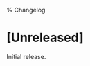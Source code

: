 % Changelog

<!-- # [<version>] - <date> -->
<!-- ## Added for new features. -->
<!-- ## Changed for changes in existing functionality. -->
<!-- ## Deprecated for soon-to-be removed features. -->
<!-- ## Removed for now removed features. -->
<!-- ## Fixed for any bug fixes. -->
<!-- ## Security in case of vulnerabilities. -->
<!-- [<version>]: https://github.com/Level/level/releases/tag/<version> -->

# [Unreleased]

Initial release.


<!-- END -->
